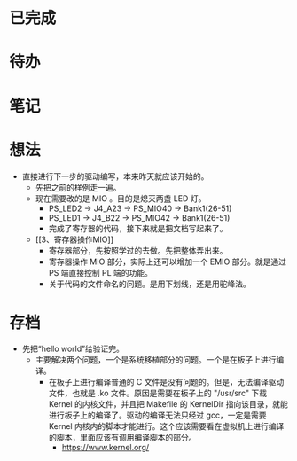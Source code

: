 # 已完成

# 待办

# 笔记

# 想法
- 直接进行下一步的驱动编写，本来昨天就应该开始的。
	- 先把之前的样例走一遍。
	- 现在需要改的是 MIO 。目的是熄灭两盏 LED 灯。
		- PS_LED2 -> J4_A23 -> PS_MIO40 -> Bank1(26-51)
		- PS_LED1 -> J4_B22 -> PS_MIO42 -> Bank1(26-51)
		- 完成了寄存器的代码，接下来就是把文档写起来了。
	- [[3、寄存器操作MIO]]
		- 寄存器部分，先按照学过的去做。先把整体弄出来。
		- 寄存器操作 MIO 部分，实际上还可以增加一个 EMIO 部分。就是通过 PS 端直接控制 PL 端的功能。
		- 关于代码的文件命名的问题。是用下划线，还是用驼峰法。

# 存档
- 先把“hello world”给验证完。
	- 主要解决两个问题，一个是系统移植部分的问题。一个是在板子上进行编译。
		- 在板子上进行编译普通的 C 文件是没有问题的。但是，无法编译驱动文件，也就是 .ko 文件。原因是需要在板子上的 "/usr/src" 下载 Kernel 的内核文件，并且把 Makefile 的 KernelDir 指向该目录，就能进行板子上的编译了。驱动的编译无法只经过 gcc，一定是需要 Kernel 内核内的脚本才能进行。这个应该需要看在虚拟机上进行编译的脚本，里面应该有调用编译脚本的部分。
			- https://www.kernel.org/